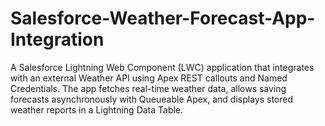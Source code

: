 # Salesforce-Weather-Forecast-App-Integration
A Salesforce Lightning Web Component (LWC) application that integrates with an external Weather API using Apex REST callouts and Named Credentials. The app fetches real-time weather data, allows saving forecasts asynchronously with Queueable Apex, and displays stored weather reports in a Lightning Data Table.
